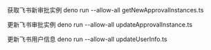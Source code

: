 
获取飞书新审批实例
deno run --allow-all getNewApprovalInstances.ts


更新飞书审批实例
deno run --allow-all updateApprovalInstance.ts


更新飞书用户信息
deno run --allow-all updateUserInfo.ts